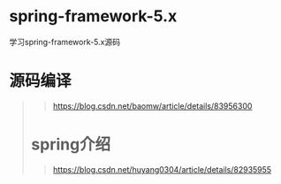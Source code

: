 # spring-framework-5.x

学习spring-framework-5.x源码

# 源码编译

> > https://blog.csdn.net/baomw/article/details/83956300
>
> # spring介绍
>
> > https://blog.csdn.net/huyang0304/article/details/82935955
> >
> > 

